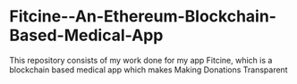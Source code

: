 # Fitcine--An-Ethereum-Blockchain-Based-Medical-App
This repository consists of my work done for my app Fitcine, which is a blockchain based medical app which makes Making Donations Transparent
